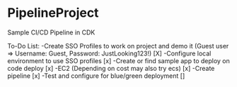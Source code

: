 # PipelineProject
 Sample CI/CD Pipeline in CDK

To-Do List:
-Create SSO Profiles to work on project and demo it (Guest user => Username: Guest, Password: JustLooking123!) [X]
-Configure local environment to use SSO profiles [x]
-Create or find sample app to deploy on code deploy [x]
    -EC2 (Depending on cost may also try ecs) [x]
-Create pipeline [x]
-Test and configure for blue/green deployment []